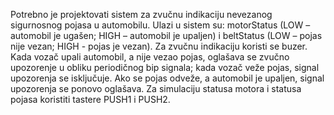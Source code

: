 Potrebno je projektovati sistem za zvučnu indikaciju nevezanog sigurnosnog pojasa u automobilu. Ulazi u sistem su: motorStatus (LOW – automobil je ugašen; HIGH – automobil je upaljen) i beltStatus (LOW – pojas nije vezan; HIGH - pojas je vezan). Za zvučnu indikaciju koristi se buzer. Kada vozač upali automobil, a nije vezao pojas, oglašava se zvučno upozorenje u obliku periodičnog bip signala; kada vozač veže pojas, signal upozorenja se isključuje. Ako se pojas odveže, a automobil je upaljen, signal upozorenja se ponovo oglašava. Za simulaciju statusa motora i statusa pojasa koristiti tastere PUSH1 i PUSH2. 
